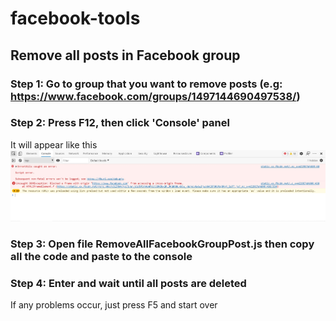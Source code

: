 # facebook-tools
## Remove all posts in Facebook group
### Step 1: Go to group that you want to remove posts (e.g: https://www.facebook.com/groups/1497144690497538/)
### Step 2: Press F12, then click 'Console' panel
It will appear like this ![Console](https://github.com/khoilr/facebook-tools/blob/main/images/console.jpg?raw=true)
### Step 3: Open file RemoveAllFacebookGroupPost.js then copy all the code and paste to the console
### Step 4: Enter and wait until all posts are deleted
If any problems occur, just press F5 and start over
